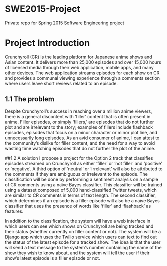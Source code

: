 # SWE2015-Project
Private repo for Spring 2015 Software Engineering project

# Project Introduction
Crunchyroll (CR) is the leading platform for Japanese anime shows and Asian content. It delivers more than 25,000 episodes and over 15,000 hours of licensed media through their web application, mobile apps, and many other devices. The web application streams episodes for each show on CR and provides a communal viewing experience through a comments section where users leave short reviews related to an episode.

## 1.1 The problem
Despite Crunchyroll’s success in reaching over a million anime viewers, there is a general discontent with ‘filler’ content that is often present in anime. Filler episodes, or simply ‘fillers,’ are episodes that do not further plot and are irrelevant to the story; examples of fillers include flashback episodes, episodes that focus on a minor character or minor plot line, and unnecessarily long episodes. As an avid consumer of anime, I can attest to the community’s dislike for filler content, and the need for a way to avoid wasting time watching episodes that do not further the plot of the anime.

##1.2 A solution
I propose a project for the Option 2 track that classifies episodes streamed on Crunchyroll as either ‘filler’ or ‘not filler’ and ‘positive’ or ‘negative’. A third option of ‘neutral’ or ‘irrelevant’ will also be attributed to the comments if they are ambiguous or irrelevant to the episode. The classification will be done by performing a sentiment analysis on a sample of CR comments using a naïve Bayes classifier. This classifier will be trained using a dataset composed of 5,000 hand-classified Twitter tweets, which are similar to CR comments in terms of text length. The second classifier, which determines if an episode is a filler episode will also be a naïve Bayes classifier that uses the presence of words like ‘filler’ and ‘flashback’ as features.

In addition to the classification, the system will have a web interface in which users can see which shows on Crunchyroll are being tracked and their status (whether currently on filler content or not). The system will be a Django app which uses the Twilio service which users can text to find out the status of the latest episode for a tracked show. The idea is that the user will send a text message to the system’s number containing the name of the show they wish to know about, and the system will tell the user if their show’s latest episode is a filler episode or not.
